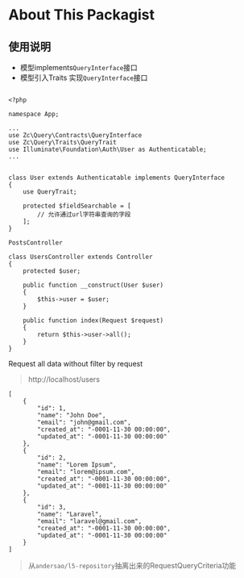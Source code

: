 # About This Packagist

## 使用说明

- 模型implements`QueryInterface`接口
- 模型引入Traits 实现`QueryInterface`接口
```

<?php

namespace App;

...
use Zc\Query\Contracts\QueryInterface
use Zc\Query\Traits\QueryTrait
use Illuminate\Foundation\Auth\User as Authenticatable;
...


class User extends Authenticatable implements QueryInterface
{
    use QueryTrait;
    
    protected $fieldSearchable = [
        // 允许通过url字符串查询的字段
    ];
}

PostsController

class UsersController extends Controller
{
    protected $user;
    
    public function __construct(User $user)
    {
        $this->user = $user;
    }
    
    public function index(Request $request)
    {
        return $this->user->all();
    }
}
```

Request all data without filter by request

> http://localhost/users

```
[
    {
        "id": 1,
        "name": "John Doe",
        "email": "john@gmail.com",
        "created_at": "-0001-11-30 00:00:00",
        "updated_at": "-0001-11-30 00:00:00"
    },
    {
        "id": 2,
        "name": "Lorem Ipsum",
        "email": "lorem@ipsum.com",
        "created_at": "-0001-11-30 00:00:00",
        "updated_at": "-0001-11-30 00:00:00"
    },
    {
        "id": 3,
        "name": "Laravel",
        "email": "laravel@gmail.com",
        "created_at": "-0001-11-30 00:00:00",
        "updated_at": "-0001-11-30 00:00:00"
    }
]
```
  





> 从`andersao/l5-repository`抽离出来的RequestQueryCriteria功能
